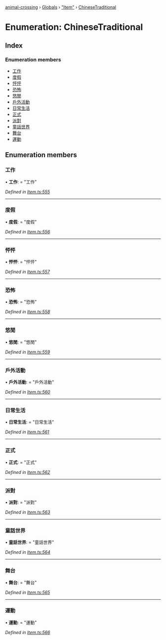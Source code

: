 [animal-crossing](../README.md) › [Globals](../globals.md) › ["Item"](../modules/_item_.md) › [ChineseTraditional](_item_.chinesetraditional.md)

# Enumeration: ChineseTraditional

## Index

### Enumeration members

* [工作](_item_.chinesetraditional.md#工作)
* [度假](_item_.chinesetraditional.md#度假)
* [怦怦](_item_.chinesetraditional.md#怦怦)
* [恐怖](_item_.chinesetraditional.md#恐怖)
* [悠閒](_item_.chinesetraditional.md#悠閒)
* [戶外活動](_item_.chinesetraditional.md#戶外活動)
* [日常生活](_item_.chinesetraditional.md#日常生活)
* [正式](_item_.chinesetraditional.md#正式)
* [派對](_item_.chinesetraditional.md#派對)
* [童話世界](_item_.chinesetraditional.md#童話世界)
* [舞台](_item_.chinesetraditional.md#舞台)
* [運動](_item_.chinesetraditional.md#運動)

## Enumeration members

###  工作

• **工作**: = "工作"

*Defined in [Item.ts:555](https://github.com/Norviah/animal-crossing/blob/37c048c/module/types/Item.ts#L555)*

___

###  度假

• **度假**: = "度假"

*Defined in [Item.ts:556](https://github.com/Norviah/animal-crossing/blob/37c048c/module/types/Item.ts#L556)*

___

###  怦怦

• **怦怦**: = "怦怦"

*Defined in [Item.ts:557](https://github.com/Norviah/animal-crossing/blob/37c048c/module/types/Item.ts#L557)*

___

###  恐怖

• **恐怖**: = "恐怖"

*Defined in [Item.ts:558](https://github.com/Norviah/animal-crossing/blob/37c048c/module/types/Item.ts#L558)*

___

###  悠閒

• **悠閒**: = "悠閒"

*Defined in [Item.ts:559](https://github.com/Norviah/animal-crossing/blob/37c048c/module/types/Item.ts#L559)*

___

###  戶外活動

• **戶外活動**: = "戶外活動"

*Defined in [Item.ts:560](https://github.com/Norviah/animal-crossing/blob/37c048c/module/types/Item.ts#L560)*

___

###  日常生活

• **日常生活**: = "日常生活"

*Defined in [Item.ts:561](https://github.com/Norviah/animal-crossing/blob/37c048c/module/types/Item.ts#L561)*

___

###  正式

• **正式**: = "正式"

*Defined in [Item.ts:562](https://github.com/Norviah/animal-crossing/blob/37c048c/module/types/Item.ts#L562)*

___

###  派對

• **派對**: = "派對"

*Defined in [Item.ts:563](https://github.com/Norviah/animal-crossing/blob/37c048c/module/types/Item.ts#L563)*

___

###  童話世界

• **童話世界**: = "童話世界"

*Defined in [Item.ts:564](https://github.com/Norviah/animal-crossing/blob/37c048c/module/types/Item.ts#L564)*

___

###  舞台

• **舞台**: = "舞台"

*Defined in [Item.ts:565](https://github.com/Norviah/animal-crossing/blob/37c048c/module/types/Item.ts#L565)*

___

###  運動

• **運動**: = "運動"

*Defined in [Item.ts:566](https://github.com/Norviah/animal-crossing/blob/37c048c/module/types/Item.ts#L566)*
